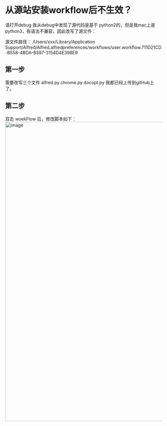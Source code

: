 # 从源站安装workflow后不生效？
请打开debug
我从debug中发现了源代码是基于 python2的，但是我mac上是python3，有语法不兼容，因此改写了源文件：

源文件路径：
/Users/xxx/Library/Application Support/Alfred/Alfred.alfredpreferences/workflows/user.workflow.711D21CD-B558-4BDA-B597-3154D4E398E9

## 第一步
需要改写三个文件
alfred.py        chrome.py        docopt.py
我都已经上传到gitHub上了。
## 第二步
双击 woekFlow 后，修改脚本如下：
<img width="962" alt="image" src="https://github.com/user-attachments/assets/fb320fbb-4275-445b-b8bc-83b7737c525d" />
